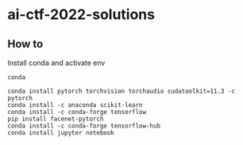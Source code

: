 # ai-ctf-2022-solutions

## How to 

Install conda and activate env

```commandline
conda 
```

```commandline
conda install pytorch torchvision torchaudio cudatoolkit=11.3 -c pytorch
conda install -c anaconda scikit-learn
conda install -c conda-forge tensorflow
pip install facenet-pytorch
conda install -c conda-forge tensorflow-hub
conda install jupyter notebook
```